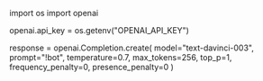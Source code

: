 import os
import openai

openai.api_key = os.getenv("OPENAI_API_KEY")

response = openai.Completion.create(
  model="text-davinci-003",
  prompt="!bot",
  temperature=0.7,
  max_tokens=256,
  top_p=1,
  frequency_penalty=0,
  presence_penalty=0
)

